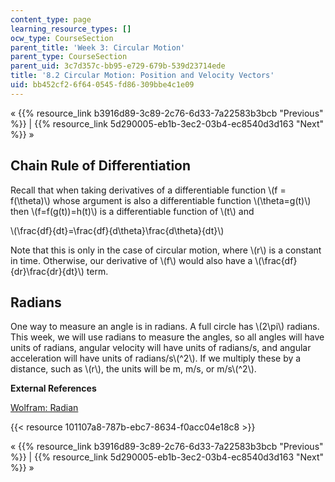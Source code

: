 ```yaml
---
content_type: page
learning_resource_types: []
ocw_type: CourseSection
parent_title: 'Week 3: Circular Motion'
parent_type: CourseSection
parent_uid: 3c7d357c-bb95-e729-679b-539d23714ede
title: '8.2 Circular Motion: Position and Velocity Vectors'
uid: bb452cf2-6f64-0545-fd86-309bbe4c1e09
---
```


« {{% resource_link b3916d89-3c89-2c76-6d33-7a22583b3bcb "Previous" %}} | {{% resource_link 5d290005-eb1b-3ec2-03b4-ec8540d3d163 "Next" %}} »

Chain Rule of Differentiation
-----------------------------

Recall that when taking derivatives of a differentiable function \\(f = f(\\theta)\\) whose argument is also a differentiable function \\(\\theta=g(t)\\) then \\(f=f(g(t))=h(t)\\) is a differentiable function of \\(t\\) and

\\(\\frac{df}{dt}=\\frac{df}{d\\theta}\\frac{d\\theta}{dt}\\)

Note that this is only in the case of circular motion, where \\(r\\) is a constant in time. Otherwise, our derivative of \\(f\\) would also have a \\(\\frac{df}{dr}\\frac{dr}{dt}\\) term.

Radians
-------

One way to measure an angle is in radians. A full circle has \\(2\\pi\\) radians. This week, we will use radians to measure the angles, so all angles will have units of radians, angular velocity will have units of radians/s, and angular acceleration will have units of radians/s\\(^2\\). If we multiply these by a distance, such as \\(r\\), the units will be m, m/s, or m/s\\(^2\\).

**External References**

[Wolfram: Radian](http://mathworld.wolfram.com/Radian.html)

{{< resource 101107a8-787b-ebc7-8634-f0acc04e18c8 >}}

« {{% resource_link b3916d89-3c89-2c76-6d33-7a22583b3bcb "Previous" %}} | {{% resource_link 5d290005-eb1b-3ec2-03b4-ec8540d3d163 "Next" %}} »